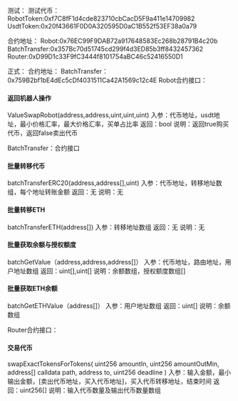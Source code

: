 测试：
测试代币：
RobotToken:0xf7C8fF1d4cde823710cbCacD5F9a411e14709982
UsdtToken:0x20f43661F0D0A320595D0aC1B552f53EF38a0a79

合约地址：
Robot:0x76EC99F9DAB72a917648583Ec268b28791B4c20b
BatchTransfer:0x357Bc70d51745cd299f4d3ED85b3ff8432457362
Router:0xD99D1c33F9fC3444f8101754aBC46c52416550D1

正式：
合约地址：
BatchTransfer：0x759B2bf1bE4dEc5cDf4031511Ca42A1569c12c4E
Robot合约接口：

#### 返回机器人操作
ValueSwapRobot(address,address,uint,uint,uint)
入参：代币地址，usdt地址，最小价格汇率，最大价格汇率，买单占比率
返回：bool
说明：返回true购买代币，返回false卖出代币



BatchTransfer：合约接口

#### 批量转移代币
batchTransferERC20(address,address[],uint)
入参：代币地址，转移地址数组，每个地址转账金额
返回：无
说明：无


#### 批量转移ETH
batchTransferETH(address[])
入参：转移地址数组
返回：无
说明：无

#### 批量获取余额与授权额度
batchGetValue（address,address,address[]）
入参：代币地址，路由地址，用户地址数组
返回：uint[],uint[]
说明：余额数组，授权额度数组[]

#### 批量获取ETH余额
batchGetETHValue（address[]）
入参：用户地址数组
返回：uint[]
说明：余额数组

Router合约接口：

#### 交易代币
swapExactTokensForTokens(
        uint256 amountIn,
        uint256 amountOutMin,
        address[] calldata path,
        address to,
        uint256 deadline
    )
入参：输入金额，最小输出金额，[卖出代币地址，买入代币地址]，买入代币转移地址，结束时间
返回：uint256[]
说明：输入代币数量及输出代币数量数组
